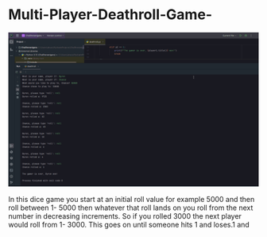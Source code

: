 # Multi-Player-Deathroll-Game-

![me](https://raw.githubusercontent.com/Amran-progression/Multi-Player-Deathroll-Game-/master/GIF%20Recording%202024-01-29%20at%208.33.35%20AM.gif)

In this dice game you start at an initial roll value for example 5000 and then roll between 1- 5000 then 
whatever that roll lands on you roll from the next number in decreasing increments. So if you rolled 3000 
the next player would roll from 1- 3000. This goes on until someone hits 1 and loses.1 and 
